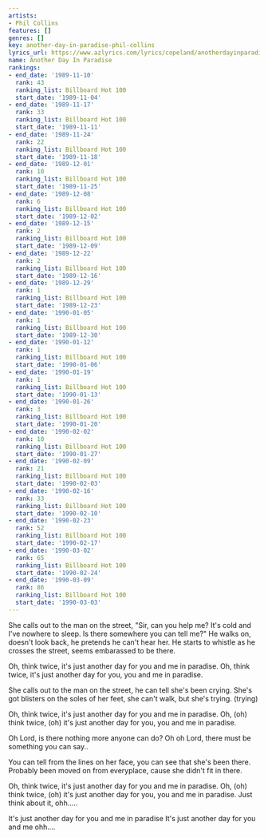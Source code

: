 ```yaml
---
artists:
- Phil Collins
features: []
genres: []
key: another-day-in-paradise-phil-collins
lyrics_url: https://www.azlyrics.com/lyrics/copeland/anotherdayinparadise.html
name: Another Day In Paradise
rankings:
- end_date: '1989-11-10'
  rank: 43
  ranking_list: Billboard Hot 100
  start_date: '1989-11-04'
- end_date: '1989-11-17'
  rank: 33
  ranking_list: Billboard Hot 100
  start_date: '1989-11-11'
- end_date: '1989-11-24'
  rank: 22
  ranking_list: Billboard Hot 100
  start_date: '1989-11-18'
- end_date: '1989-12-01'
  rank: 10
  ranking_list: Billboard Hot 100
  start_date: '1989-11-25'
- end_date: '1989-12-08'
  rank: 6
  ranking_list: Billboard Hot 100
  start_date: '1989-12-02'
- end_date: '1989-12-15'
  rank: 2
  ranking_list: Billboard Hot 100
  start_date: '1989-12-09'
- end_date: '1989-12-22'
  rank: 2
  ranking_list: Billboard Hot 100
  start_date: '1989-12-16'
- end_date: '1989-12-29'
  rank: 1
  ranking_list: Billboard Hot 100
  start_date: '1989-12-23'
- end_date: '1990-01-05'
  rank: 1
  ranking_list: Billboard Hot 100
  start_date: '1989-12-30'
- end_date: '1990-01-12'
  rank: 1
  ranking_list: Billboard Hot 100
  start_date: '1990-01-06'
- end_date: '1990-01-19'
  rank: 1
  ranking_list: Billboard Hot 100
  start_date: '1990-01-13'
- end_date: '1990-01-26'
  rank: 3
  ranking_list: Billboard Hot 100
  start_date: '1990-01-20'
- end_date: '1990-02-02'
  rank: 10
  ranking_list: Billboard Hot 100
  start_date: '1990-01-27'
- end_date: '1990-02-09'
  rank: 21
  ranking_list: Billboard Hot 100
  start_date: '1990-02-03'
- end_date: '1990-02-16'
  rank: 33
  ranking_list: Billboard Hot 100
  start_date: '1990-02-10'
- end_date: '1990-02-23'
  rank: 52
  ranking_list: Billboard Hot 100
  start_date: '1990-02-17'
- end_date: '1990-03-02'
  rank: 65
  ranking_list: Billboard Hot 100
  start_date: '1990-02-24'
- end_date: '1990-03-09'
  rank: 86
  ranking_list: Billboard Hot 100
  start_date: '1990-03-03'
---
```


She calls out to the man on the street, "Sir, can you help me?
It's cold and I've nowhere to sleep. Is there somewhere you can tell me?"
He walks on, doesn't look back, he pretends he can't hear her.
He starts to whistle as he crosses the street, seems embarassed to be there.

Oh, think twice, it's just another day for you and me in paradise.
Oh, think twice, it's just another day for you, you and me in paradise.

She calls out to the man on the street, he can tell she's been crying.
She's got blisters on the soles of her feet, she can't walk, but she's trying. (trying)

Oh, think twice, it's just another day for you and me in paradise.
Oh, (oh) think twice, (oh) it's just another day for you, you and me in paradise.

Oh Lord, is there nothing more anyone can do?
Oh oh Lord, there must be something you can say..

You can tell from the lines on her face, you can see that she's been there.
Probably been moved on from everyplace, cause she didn't fit in there.

Oh, think twice, it's just another day for you and me in paradise.
Oh, (oh) think twice, (oh) it's just another day for you, you and me in paradise.
Just think about it, ohh.....

It's just another day for you and me in paradise
It's just another day for you and me ohh....



